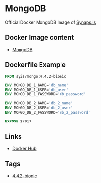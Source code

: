 # MongoDB

Official Docker MongoDB Image of [Synaps.is](https://synaps.is)

## Docker Image content

- [MongoDB](https://www.mongodb.com)

## Dockerfile Example

```dockerfile
FROM syis/mongo:4.4.2-bionic

ENV MONGO_DB_1_NAME='db_name'
ENV MONGO_DB_1_USER='db_user'
ENV MONGO_DB_1_PASSWORD='db_password'

ENV MONGO_DB_2_NAME='db_2_name'
ENV MONGO_DB_2_USER='db_2_user'
ENV MONGO_DB_2_PASSWORD='db_2_password'

EXPOSE 27017
```

## Links

- [Docker Hub](https://hub.docker.com/r/syis/mongo)

## Tags

- [4.4.2-bionic](https://github.com/synapsis-official/docker_mongo/tree/4.4.2-bionic)
